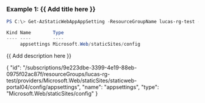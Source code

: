 ### Example 1: {{ Add title here }}
```powershell
PS C:\> Get-AzStaticWebAppAppSetting -ResourceGroupName lucas-rg-test -Name staticweb-portal04

Kind Name        Type
---- ----        ----
     appsettings Microsoft.Web/staticSites/config
```

{{ Add description here }}

{
  "id": "/subscriptions/9e223dbe-3399-4e19-88eb-0975f02ac87f/resourceGroups/lucas-rg-test/providers/Microsoft.Web/staticSites/staticweb-portal04/config/appsettings",
  "name": "appsettings",
  "type": "Microsoft.Web/staticSites/config"
}

